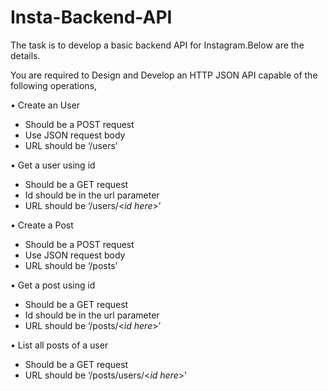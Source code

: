 # Insta-Backend-API

The task is to develop a basic backend API for Instagram.Below are the details.

You are required to Design and Develop an HTTP JSON API capable of the following operations,


•	Create an User
 -	Should be a POST request
 -	Use JSON request body
 -	URL should be ‘/users'


•	Get a user using id
 -	Should be a GET request
 -	Id should be in the url parameter
 -	URL should be ‘/users/<*id here*>’

  
•	Create a Post
 -	Should be a POST request
 -	Use JSON request body
 -	URL should be ‘/posts'

  
•	Get a post using id
 -	Should be a GET request
 -	Id should be in the url parameter
 -	URL should be ‘/posts/<*id here*>’

  
•	List all posts of a user
 -	Should be a GET request
 -	URL should be ‘/posts/users/<*id here*>'

